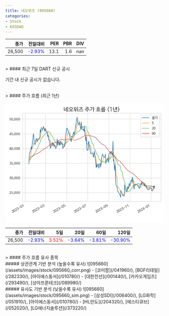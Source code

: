 ```yaml
---
title: 네오위즈 (095660)
categories:
- Stock
- KOSDAQ
---
```


|종가|전일대비|PER|PBR|DIV|
|---:|-------:|--:|--:|--:|
|26,500|<span style="color: blue">-2.93%</span>|13.1|1.6|nan|

<!-- more -->

<br>
> #### 최근 7일 DART 신규 공시

기간 내 신규 공시가 없습니다.

<br>
> #### 주가 흐름 (최근 1년)

![095660](/assets/images/stock/095660.png)

|종가|전일대비|5일|20일|60일|120일|
|---:|-------:|--:|---:|---:|----:|
|26,500|<span style="color: blue">-2.93%</span>|<span style="color: red">3.52%</span>|<span style="color: blue">-3.64%</span>|<span style="color: blue">-3.81%</span>|<span style="color: blue">-30.90%</span>|

<br>
> #### 주가 흐름 유사 종목
<br>
##### 상관관계 기반 분석 (높을수록 유사)
![095660](/assets/images/stock/095660_corr.png)
- [코미팜](/041960/), [BGF리테일](/282330/), [아이에스동서](/010780/)
- [대한전선](/001440/), [카카오게임즈](/293490/), [상아프론테크](/089980/)

<br>
##### 유사도 기반 분석 (낮을수록 유사)
![095660](/assets/images/stock/095660_sim.png)
- [삼성SDI](/006400/), [LG화학](/051910/), [아이에스동서](/010780/)
- [HL만도](/204320/), [에스티큐브](/052020/), [LG에너지솔루션](/373220/)